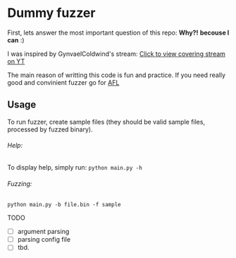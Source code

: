 # Dummy fuzzer

First, lets answer the most important question of this repo:
**Why?!**
**__becouse I can__** :)

I was inspired by GynvaelColdwind's stream:
[Click to view covering stream on YT](https://www.youtube.com/watch?v=BrDujogxYSk)


The main reason of writting this code is fun and practice. If you need really good and convinient fuzzer go for [AFL](http://lcamtuf.coredump.cx/afl/)


## Usage
To run fuzzer, create sample files (they should be valid sample files, processed by fuzzed binary). 

###### Help:
To display help, simply run:
`python main.py -h`

###### Fuzzing:
`python main.py -b file.bin -f sample`




TODO
- [ ] argument parsing
- [ ] parsing config file
- [ ] tbd.
